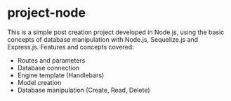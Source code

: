 # project-node


This is a simple post creation project developed in Node.js, using the basic concepts of database manipulation with Node.js, Sequelize.js and Express.js.
Features and concepts covered:
- Routes and parameters
- Database connection
- Engine template (Handlebars)
- Model creation
- Database manipulation (Create, Read, Delete)
